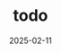---
title: todo
description: a 2nd test post
date: 2025-02-11
tags: [
  "testing",
  "test"
]
pageHasCode: true
pageHasYoutube: true
snow: true
image:
  source: todo.jpg
  alt: alt for 2nd post
  creditPerson: Bob Monsour
  creditLink: https://bobmonsour.com
---